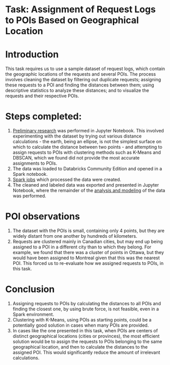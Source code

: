 # Task: Assignment of Request Logs to POIs Based on Geographical Location

# Introduction
This task requires us to use a sample dataset of request logs, which contain the geographic locations of the requests and several POIs. The process involves cleaning the dataset by filtering out duplicate requests; assigning these requests to a POI and finding the distances between them; using descriptive statistics to analyze these distances; and to visualize the requests and their respective POIs.

# Steps completed:
1. [Preliminary research](http://htmlpreview.github.com/?https://github.com/mbdata/ws-data-problems/blob/master/notebooks/technical_challenge_preliminary_research.html) was performed in Jupyter Notebook. This involved experimenting with the dataset by trying out various distance calculations - the earth, being an ellipse, is not the simplest surface on which to calculate the distance between two points - and attempting to assign requests to POIs with clustering methods such as K-Means and DBSCAN, which we found did not provide the most accurate assignments to POIs.
2. The data was loaded to Databricks Community Edition and opened in a Spark notebook.
3. [Spark jobs](http://htmlpreview.github.com/?https://github.com/mbdata/ws-data-problems/blob/master/notebooks/EQ%20Works%20Challenge%20-%20Spark%20Jobs.html) which processed the data were created.
4. The cleaned and labeled data was exported and presented in Jupyter Notebook, where the remainder of the [analysis and modeling](http://htmlpreview.github.com/?https://github.com/mbdata/ws-data-problems/blob/master/notebooks/Analysis%20and%20Modeling.html) of the data was performed.

# POI observations
1. The dataset with the POIs is small, containing only 4 points, but they are widely distant from one another by hundreds of kilometers.
2. Requests are clustered mainly in Canadian cities, but may end up being assigned to a POI in a different city than to which they belong. For example, we found that there was a cluster of points in Ottawa, but they would have been assigned to Montreal given that this was the nearest POI. This forced us to re-evaluate how we assigned requests to POIs, in this task.

# Conclusion
1. Assigning requests to POIs by calculating the distances to all POIs and finding the closest one, by using brute force, is not feasible, even in a Spark environment.
2. Clustering with K-Means, using POIs as starting points, could be a potentially good solution in cases when many POIs are provided.
3. In cases like the one presented in this task, when POIs are centers of distinct geographical locations (cities or provinces), the most efficient solution would be to assign the requests to POIs belonging to the same geographical location, and then to calculate the distances to the assigned POI. This would significantly reduce the amount of irrelevant calculations.
